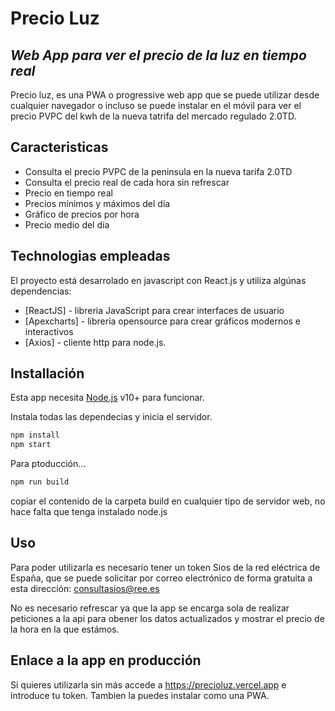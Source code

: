 # Precio Luz
## _Web App para ver el precio de la luz en tiempo real_

Precio luz, es una PWA o progressive web app que se puede utilizar desde cualquier navegador o incluso se puede instalar en el móvil para ver el precio PVPC del kwh de la nueva tatrifa del mercado regulado 2.0TD.

## Caracteristicas

- Consulta el precio PVPC de la peninsula en la nueva tarifa 2.0TD
- Consulta el precio real de cada hora sin refrescar
- Precio en tiempo real
- Precios mínimos y máximos del día
- Gráfico de precios por hora
- Precio medio del día


## Technologias empleadas

El proyecto está desarrolado en javascript con React.js y utiliza algúnas dependencias:

- [ReactJS] - libreria JavaScript para crear interfaces de usuario
- [Apexcharts] - libreria opensource para crear gráficos modernos e interactivos
- [Axios] - cliente http para node.js.

## Installación

Esta app necesita [Node.js](https://nodejs.org/) v10+ para funcionar.

Instala todas las dependecias y inicia el servidor.

```sh
npm install
npm start
```

Para ptoducción...

```sh
npm run build
```
copiar el contenido de la carpeta build en cualquier tipo de servidor web, no hace falta que tenga instalado node.js



## Uso
Para poder utilizarla es necesario tener un token Sios de la red eléctrica de España, que se puede solicitar por correo electrónico de forma gratuita a esta dirección: consultasios@ree.es

No es necesario refrescar ya que la app se encarga sola de realizar peticiones a la api para obener los datos actualizados y mostrar el precio de la hora en la que estámos.

## Enlace a la app en producción
Si quieres utilizarla sin más accede a https://precioluz.vercel.app e introduce tu token. Tambien la puedes instalar como una PWA.
